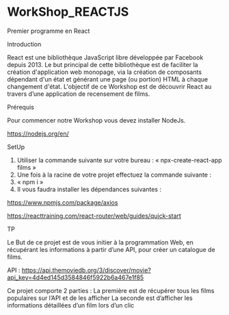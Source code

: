 # WorkShop_REACTJS

Premier programme en React

Introduction

React est une bibliothèque JavaScript libre développée par Facebook depuis 2013. Le but principal de cette bibliothèque est de faciliter la création d'application web monopage, via la création de composants dépendant d'un état et générant une page (ou portion) HTML à chaque changement d'état.
L'objectif de ce Workshop est de découvrir React au travers d’une application de recensement de films.

Prérequis

Pour commencer notre Workshop vous devez installer NodeJs.

https://nodejs.org/en/

SetUp

1.	Utiliser la commande suivante sur votre bureau : 
« npx-create-react-app films »
2.	Une fois à la racine de votre projet effectuez la commande suivante :
3.	« npm i »
4.	Il vous faudra installer les dépendances suivantes :

https://www.npmjs.com/package/axios

https://reacttraining.com/react-router/web/guides/quick-start

TP

Le But de ce projet est de vous initier à la programmation Web, en récupérant les informations à partir d’une API, pour créer un catalogue de films.

API : https://api.themoviedb.org/3/discover/movie?api_key=4d4ed145d3584846f5922b6a467e1f85

Ce projet comporte 2 parties : 
La première est de récupérer tous les films populaires sur l’API et de les afficher
La seconde est d’afficher les informations détaillées d’un film lors d’un clic




